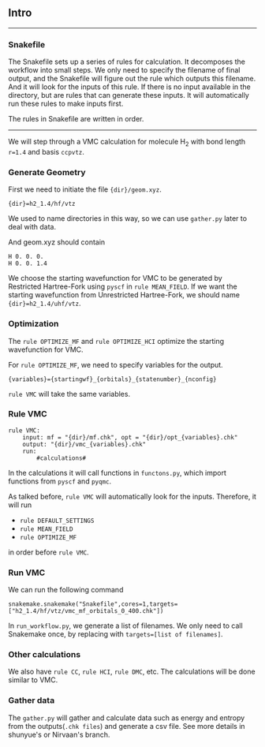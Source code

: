 Intro
---------------
---------------

### Snakefile
The Snakefile sets up a series of rules for calculation. It decomposes the workflow into small steps. We only need to specify the filename of final output, and the Snakefile will figure out the rule which outputs this filename. And it will look for the inputs of this rule. If there is no input available in the directory, but are rules that can generate these inputs. It will automatically run these rules to make inputs first. 

The rules in Snakefile are written in order. 

---------------

We will step through a VMC calculation for molecule H<sub>2</sub> with bond length  `r=1.4` and basis `ccpvtz`. 

### Generate Geometry

First we need to initiate the file `{dir}/geom.xyz`. 
```
{dir}=h2_1.4/hf/vtz
```
We used to name directories in this way, so we can use `gather.py` later to deal with data. 

And geom.xyz should contain
```
H 0. 0. 0.
H 0. 0. 1.4
```

We choose the starting wavefunction for VMC to be generated by Restricted Hartree-Fork using `pyscf` in `rule MEAN_FIELD`. If we want the starting wavefunction from Unrestricted Hartree-Fork, we should name `{dir}=h2_1.4/uhf/vtz`.

### Optimization
The `rule OPTIMIZE_MF` and `rule OPTIMIZE_HCI` optimize the starting wavefunction for VMC. 

For `rule OPTIMIZE_MF`, we need to specify variables for the output. 
```
{variables}={startingwf}_{orbitals}_{statenumber}_{nconfig}
```
`rule VMC` will take the same variables.

### Rule VMC
```
rule VMC:
    input: mf = "{dir}/mf.chk", opt = "{dir}/opt_{variables}.chk"
    output: "{dir}/vmc_{variables}.chk"
    run: 
        #calculations#
```
In the calculations it will call functions in `functons.py`, which import functions from `pyscf` and `pyqmc`.

As talked before, `rule VMC` will automatically look for the inputs. Therefore, it will run 
* `rule DEFAULT_SETTINGS`
* `rule MEAN_FIELD`
* `rule OPTIMIZE_MF`

in order before `rule VMC`.

### Run VMC
We can run the following command 
```
snakemake.snakemake("Snakefile",cores=1,targets=["h2_1.4/hf/vtz/vmc_mf_orbitals_0_400.chk"])
```

In `run_workflow.py`, we generate a list of filenames. We only need to call Snakemake once, by replacing with `targets=[list of filenames]`.

### Other calculations
We also have `rule CC`, `rule HCI`, `rule DMC`, etc. The calculations will be done similar to VMC.

### Gather data
The `gather.py` will gather and calculate data such as energy and entropy from the outputs(`.chk files`) and generate a csv file. See more details in shunyue's or Nirvaan's branch. 

